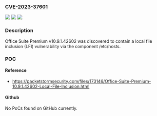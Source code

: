 ### [CVE-2023-37601](https://cve.mitre.org/cgi-bin/cvename.cgi?name=CVE-2023-37601)
![](https://img.shields.io/static/v1?label=Product&message=n%2Fa&color=blue)
![](https://img.shields.io/static/v1?label=Version&message=n%2Fa&color=blue)
![](https://img.shields.io/static/v1?label=Vulnerability&message=n%2Fa&color=brighgreen)

### Description

Office Suite Premium v10.9.1.42602 was discovered to contain a local file inclusion (LFI) vulnerability via the component /etc/hosts.

### POC

#### Reference
- https://packetstormsecurity.com/files/173146/Office-Suite-Premium-10.9.1.42602-Local-File-Inclusion.html

#### Github
No PoCs found on GitHub currently.


